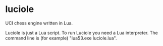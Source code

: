 # luciole
UCI chess engine written in Lua.

Luciole is just a Lua script. To run Luciole you need a Lua interpreter. The command line is (for example) "lua53.exe luciole.lua".
